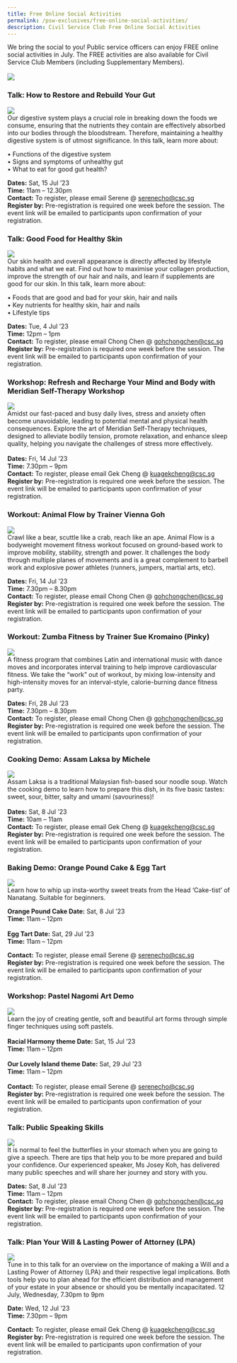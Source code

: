 ```yaml
---
title: Free Online Social Activities
permalink: /psw-exclusives/free-online-social-activities/
description: Civil Service Club Free Online Social Activities
---
```



We bring the social to you! Public service officers can enjoy FREE online social activities in July. The FREE activities are also available for Civil Service Club Members (including Supplementary Members). 
<br>
<br>
![](/images/PSW2023%20Exclusive_image/psw_free_online_social.png)


### Talk: How to Restore and Rebuild Your Gut 
![](/images/PSW2023%20Exclusive_image/how%20to%20restore%20and%20rebuild%20your%20gut.jpg)
<br>
Our digestive system plays a crucial role in breaking down the foods we consume, ensuring that the nutrients they contain are effectively absorbed into our bodies through the bloodstream. Therefore, maintaining a healthy digestive system is of utmost significance. In this talk, learn more about:

• Functions of the digestive system <br>
• Signs and symptoms of unhealthy gut <br>
• What to eat for good gut health?<br>

**Dates:** Sat, 15 Jul ’23 <br>
**Time:** 11am – 12.30pm<br>
**Contact:** To register, please email   Serene @ <a href="mailto:serenecho@csc.sg">serenecho@csc.sg</a><br>
**Register by:** Pre-registration is required one week before the session. The event link will be emailed to participants upon confirmation of your registration.



### Talk: Good Food for Healthy Skin
![](/images/PSW2023%20Exclusive_image/good%20food%20for%20healthy%20skin.jpg)
<br>
Our skin health and overall appearance is directly affected by lifestyle habits and what we eat. Find out how to maximise your collagen production, improve the strength of our hair and nails, and learn if supplements are good for our skin. In this talk, learn more about:

• Foods that are good and bad for your skin, hair and nails <br>
• Key nutrients for healthy skin, hair and nails  <br>
• Lifestyle tips<br>

**Dates:** Tue, 4 Jul ’23 <br>**Time:** 12pm – 1pm<br>**Contact:** To register, please email Chong Chen @ <a href="mailto:gohchongchen@csc.sg">gohchongchen@csc.sg</a> <br>**Register by:** Pre-registration is required one week before the session. The event link will be emailed to participants upon confirmation of your registration.


### Workshop: Refresh and Recharge Your Mind and Body with Meridian Self-Therapy Workshop
![](/images/PSW2023%20Exclusive_image/refresh%20and%20recharge%20your%20mind%20and%20body.jpg)
<br>
Amidst our fast-paced and busy daily lives, stress and anxiety often become unavoidable, leading to potential mental and physical health consequences. Explore the art of Meridian Self-Therapy techniques, designed to alleviate bodily tension, promote relaxation, and enhance sleep quality, helping you navigate the challenges of stress more effectively.
<br><br>
**Dates:** Fri, 14 Jul ’23 <br>**Time:** 7.30pm – 9pm<br>**Contact:** To register, please email Gek Cheng @ <a href="mailto:kuagekcheng@csc.sg">kuagekcheng@csc.sg</a> <br>**Register by:** Pre-registration is required one week before the session. The event link will be emailed to participants upon confirmation of your registration.



### Workout: Animal Flow by Trainer Vienna Goh
![](/images/PSW2023%20Exclusive_image/animal%20flow%20by%20trainer%20vienna%20goh.jpg)
<br>
Crawl like a bear, scuttle like a crab, reach like an ape. Animal Flow is a bodyweight movement fitness workout focused on ground-based work to improve mobility, stability, strength and power. It challenges the body through multiple planes of movements and is a great complement to barbell work and explosive power athletes (runners, jumpers, martial arts, etc).

**Dates:** Fri, 14 Jul ’23 <br>**Time:** 7.30pm – 8.30pm<br>**Contact:** To register, please email Chong Chen @ <a href="mailto: gohchongchen@csc.sg">gohchongchen@csc.sg</a> <br>**Register by:** Pre-registration is required one week before the session. The event link will be emailed to participants upon confirmation of your registration.



### Workout: Zumba Fitness by Trainer Sue Kromaino (Pinky)
![](/images/PSW2023%20Exclusive_image/zumba%20fitness%20by%20trainer%20%20sue%20kromaino%20(pinky).jpg)
<br>
A fitness program that combines Latin and international music with dance moves and incorporates interval training to help improve cardiovascular fitness. We take the “work” out of workout, by mixing low-intensity and high-intensity moves for an interval-style, calorie-burning dance fitness party.

**Dates:** Fri, 28 Jul ’23 <br>**Time:** 7.30pm – 8.30pm<br>**Contact:** To register, please email Chong Chen @ <a href="mailto:gohchongchen@csc.sg">gohchongchen@csc.sg</a> <br>**Register by:** Pre-registration is required one week before the session. The event link will be emailed to participants upon confirmation of your registration.


### Cooking Demo: Assam Laksa by Michele
![](/images/PSW2023%20Exclusive_image/assam%20laksa%20by%20michele.jpg)
<br>
Assam Laksa is a traditional Malaysian fish-based sour noodle soup. Watch the cooking demo to learn how to prepare this dish, in its five basic tastes: sweet, sour, bitter, salty and umami (savouriness)!
<br><br>
**Dates:** Sat, 8 Jul ’23 <br>**Time:** 10am – 11am<br>**Contact:** To register, please email Gek Cheng @ <a href="mailto:kuagekcheng@csc.sg">kuagekcheng@csc.sg</a> <br>**Register by:** Pre-registration is required one week before the session. The event link will be emailed to participants upon confirmation of your registration.



### Baking Demo: Orange Pound Cake &amp; Egg Tart
![](/images/PSW2023%20Exclusive_image/baking%20demo_%20%20orange%20pound%20cake%20&amp;%20egg%20tart.jpg)
<br>
Learn how to whip up insta-worthy sweet treats from the Head ‘Cake-tist’ of Nanatang. Suitable for beginners.

**Orange Pound Cake Date:** Sat, 8 Jul ’23 <br>**Time:** 11am – 12pm<br><br>**Egg Tart Date:** Sat, 29 Jul ’23 <br>**Time:** 11am – 12pm<br>

**Contact:** To register, please email Serene @ <a href="mailto:serenecho@csc.sg">serenecho@csc.sg</a><br>**Register by:** Pre-registration is required one week before the session. The event link will be emailed to participants upon confirmation of your registration.


### Workshop: Pastel Nagomi Art Demo
![](/images/PSW2023%20Exclusive_image/pastel%20nagomi%20art%20demo.jpg)
<br>
Learn the joy of creating gentle, soft and beautiful art forms through simple finger techniques using soft pastels.
<br><br>
**Racial Harmony theme Date:** Sat, 15 Jul ’23 <br>**Time:** 11am – 12pm<br><br>**Our Lovely Island theme Date:** Sat, 29 Jul ’23 <br>**Time:** 11am – 12pm<br><br> 
**Contact:** To register, please email   Serene @ <a href="mailto:serenecho@csc.sg">serenecho@csc.sg</a> <br>**Register by:** Pre-registration is required one week before the session. The event link will be emailed to participants upon confirmation of your registration.



### Talk: Public Speaking Skills
![](/images/PSW2023%20Exclusive_image/public%20speaking%20skills.jpg)
<br>
It is normal to feel the butterflies in your stomach when you are going to give a speech. There are tips that help you to be more prepared and build your confidence. Our experienced speaker, Ms Josey Koh, has delivered many public speeches and will share her journey and story with you.


**Dates:** Sat, 8 Jul ’23 <br>**Time:** 11am – 12pm<br>**Contact:** To register, please email Chong Chen @ <a href="mailto:gohchongchen@csc.sg">gohchongchen@csc.sg</a> <br>**Register by:** Pre-registration is required one week before the session. The event link will be emailed to participants upon confirmation of your registration.



### Talk: Plan Your Will &amp; Lasting Power of Attorney (LPA)
![](/images/PSW2023%20Exclusive_image/plan%20your%20will%20&amp;%20lasting%20power%20of%20attorney%20(lpa).jpg)
<br>
Tune in to this talk for an overview on the importance of making a Will and a Lasting Power of Attorney (LPA) and their respective legal implications. Both tools help you to plan ahead for the efficient distribution and management of your estate in your absence or should you be mentally incapacitated. 12 July, Wednesday, 7.30pm to 9pm

**Date:** Wed, 12 Jul ’23 <br>**Time:** 7.30pm – 9pm

**Contact:** To register, please email Gek Cheng @ <a href="mailto:kuagekcheng@csc.sg">kuagekcheng@csc.sg</a> <br>**Register by:** Pre-registration is required one week before the session. The event link will be emailed to participants upon confirmation of your registration.